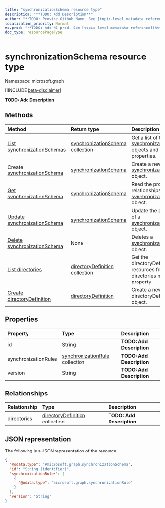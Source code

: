 ```yaml
---
title: "synchronizationSchema resource type"
description: "**TODO: Add Description**"
author: "**TODO: Provide Github Name. See [topic-level metadata reference](https://msgo.azurewebsites.net/add/document/guidelines/metadata.html#topic-level-metadata)**"
localization_priority: Normal
ms.prod: "**TODO: Add MS prod. See [topic-level metadata reference](https://msgo.azurewebsites.net/add/document/guidelines/metadata.html#topic-level-metadata)**"
doc_type: resourcePageType
---
```


# synchronizationSchema resource type

Namespace: microsoft.graph

[!INCLUDE [beta-disclaimer](../../includes/beta-disclaimer.md)]

**TODO: Add Description**

## Methods
|Method|Return type|Description|
|:---|:---|:---|
|[List synchronizationSchemas](../api/synchronization-synchronizationschema-list.md)|[synchronizationSchema](../resources/synchronization-synchronizationschema.md) collection|Get a list of the [synchronizationSchema](../resources/synchronization-synchronizationschema.md) objects and their properties.|
|[Create synchronizationSchema](../api/synchronization-synchronizationschema-create.md)|[synchronizationSchema](../resources/synchronization-synchronizationschema.md)|Create a new [synchronizationSchema](../resources/synchronization-synchronizationschema.md) object.|
|[Get synchronizationSchema](../api/synchronization-synchronizationschema-get.md)|[synchronizationSchema](../resources/synchronization-synchronizationschema.md)|Read the properties and relationships of a [synchronizationSchema](../resources/synchronization-synchronizationschema.md) object.|
|[Update synchronizationSchema](../api/synchronization-synchronizationschema-update.md)|[synchronizationSchema](../resources/synchronization-synchronizationschema.md)|Update the properties of a [synchronizationSchema](../resources/synchronization-synchronizationschema.md) object.|
|[Delete synchronizationSchema](../api/synchronization-synchronizationschema-delete.md)|None|Deletes a [synchronizationSchema](../resources/synchronization-synchronizationschema.md) object.|
|[List directories](../api/synchronization-synchronizationschema-list-directories.md)|[directoryDefinition](../resources/synchronization-directorydefinition.md) collection|Get the directoryDefinition resources from the directories navigation property.|
|[Create directoryDefinition](../api/synchronization-synchronizationschema-post-directories.md)|[directoryDefinition](../resources/synchronization-directorydefinition.md)|Create a new directoryDefinition object.|

## Properties
|Property|Type|Description|
|:---|:---|:---|
|id|String|**TODO: Add Description**|
|synchronizationRules|[synchronizationRule](../resources/synchronization-synchronizationrule.md) collection|**TODO: Add Description**|
|version|String|**TODO: Add Description**|

## Relationships
|Relationship|Type|Description|
|:---|:---|:---|
|directories|[directoryDefinition](../resources/synchronization-directorydefinition.md) collection|**TODO: Add Description**|

## JSON representation
The following is a JSON representation of the resource.
<!-- {
  "blockType": "resource",
  "keyProperty": "id",
  "@odata.type": "microsoft.graph.synchronizationSchema",
  "openType": false
}
-->
``` json
{
  "@odata.type": "#microsoft.graph.synchronizationSchema",
  "id": "String (identifier)",
  "synchronizationRules": [
    {
      "@odata.type": "microsoft.graph.synchronizationRule"
    }
  ],
  "version": "String"
}
```

